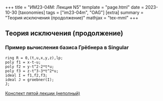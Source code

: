 +++
title = "ИМ23-04М: Лекция N5"
template = "page.html"
date = 2023-10-30
[taxonomies]
tags = ["im23-04m", "OAG"]
[extra]
summary = "Теория исключения (продолжение)"
mathjax = "tex-mml"
+++

## Теория исключения (продолжение)

### Пример вычисления базиса Грёбнера в Singular

```
ring R = 0,(t,u,x,y,z),lp;
poly f1 = x-t-u;
poly f2 = y-t^2-2*t*u;
poly f3 = z-t^3-3*t^2*u;
ideal I = f1,f2,f3;
ideal J = groebner(I);
J;
```

[Конспект пятой лекции (неполный)](/2023_10_23_LectureV.pdf)